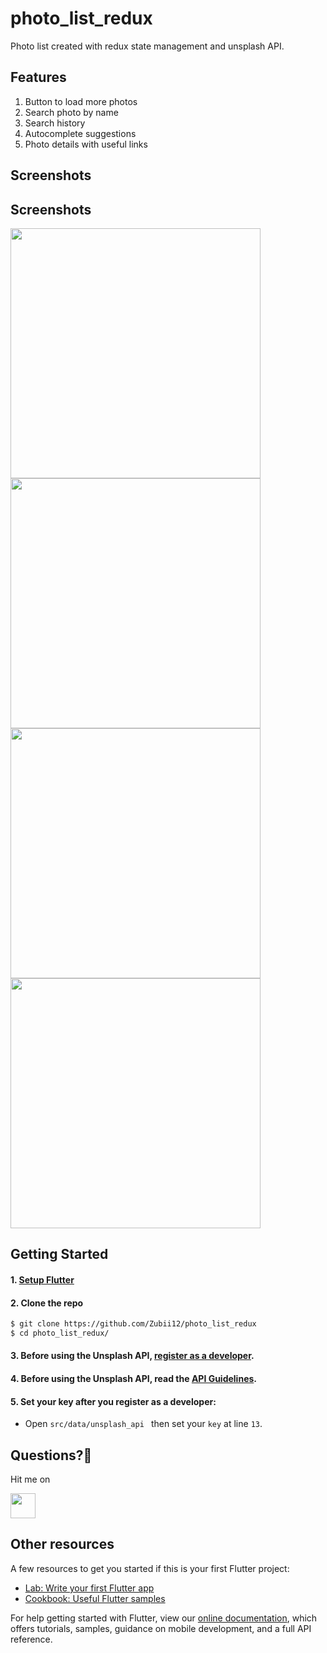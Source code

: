 # photo_list_redux

Photo list created with redux state management and unsplash API.

## Features

1. Button to load more photos
2. Search photo by name
3. Search history
4. Autocomplete suggestions
5. Photo details with useful links


## Screenshots
## Screenshots


<p>
<img src="Screenshot_1609705845.png"  width = "400" >
<img src="Screenshot_1609705939.png"  width = "400" >
<img src="Screenshot_1609705948.png"  width = "400" >
<img src="Screenshot_1609705979.png"  width = "400" >
</p>

## Getting Started
#### 1. [Setup Flutter](https://flutter.io/setup/)
#### 2. Clone the repo
```sh
$ git clone https://github.com/Zubii12/photo_list_redux
$ cd photo_list_redux/
```
#### 3. Before using the Unsplash API, [register as a developer](https://unsplash.com/developers).
#### 4. Before using the Unsplash API, read the [API Guidelines](https://help.unsplash.com/api-guidelines/unsplash-api-guidelines).
#### 5. Set your key after you register as a developer:
- Open `src/data/unsplash_api ` then set your `key` at line `13`.

## Questions?🤔
Hit me on

<a href="https://www.linkedin.com/in/zubii12/"><img src="https://www.flaticon.com/svg/static/icons/svg/174/174857.svg" width="40"></a>
## Other resources

A few resources to get you started if this is your first Flutter project:

- [Lab: Write your first Flutter app](https://flutter.dev/docs/get-started/codelab)
- [Cookbook: Useful Flutter samples](https://flutter.dev/docs/cookbook)

For help getting started with Flutter, view our
[online documentation](https://flutter.dev/docs), which offers tutorials,
samples, guidance on mobile development, and a full API reference.
